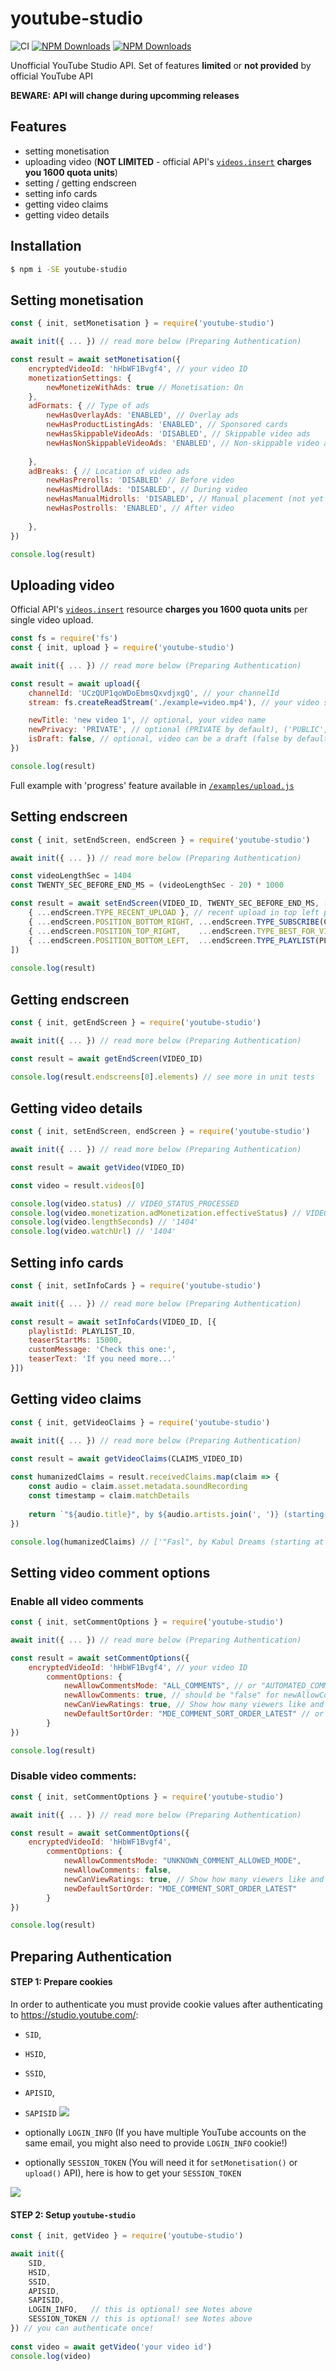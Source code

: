 # youtube-studio
![CI](https://github.com/adasq/youtube-studio/workflows/CI/badge.svg)
[![NPM Downloads](https://img.shields.io/npm/dm/youtube-studio.svg?style=flat)](https://www.npmjs.org/package/youtube-studio)
[![NPM Downloads](https://img.shields.io/npm/dt/youtube-studio.svg?style=flat)](https://www.npmjs.org/package/youtube-studio)


Unofficial YouTube Studio API.
Set of features **limited** or **not provided** by official YouTube API

**BEWARE: API will change during upcomming releases**

## Features
- setting monetisation
- uploading video (**NOT LIMITED** - official API's [`videos.insert`](https://developers.google.com/youtube/v3/determine_quota_cost) **charges you 1600 quota units**)
- setting / getting endscreen
- setting info cards
- getting video claims
- getting video details

## Installation

```sh
$ npm i -SE youtube-studio
```

## Setting monetisation

```js
const { init, setMonetisation } = require('youtube-studio')

await init({ ... }) // read more below (Preparing Authentication)

const result = await setMonetisation({
    encryptedVideoId: 'hHbWF1Bvgf4', // your video ID
    monetizationSettings: {
        newMonetizeWithAds: true // Monetisation: On
    },
    adFormats: { // Type of ads
        newHasOverlayAds: 'ENABLED', // Overlay ads
        newHasProductListingAds: 'ENABLED', // Sponsored cards
        newHasSkippableVideoAds: 'DISABLED', // Skippable video ads
        newHasNonSkippableVideoAds: 'ENABLED', // Non-skippable video ads
        
    },
    adBreaks: { // Location of video ads
        newHasPrerolls: 'DISABLED' // Before video
        newHasMidrollAds: 'DISABLED', // During video
        newHasManualMidrolls: 'DISABLED', // Manual placement (not yet provided)
        newHasPostrolls: 'ENABLED', // After video
        
    },
})

console.log(result)
```

## Uploading video

Official API's [`videos.insert`](https://developers.google.com/youtube/v3/determine_quota_cost) resource **charges you 1600 quota units** per single video upload.

```js
const fs = require('fs')
const { init, upload } = require('youtube-studio')

await init({ ... }) // read more below (Preparing Authentication)

const result = await upload({
    channelId: 'UCzQUP1qoWDoEbmsQxvdjxgQ', // your channelId
    stream: fs.createReadStream('./example=video.mp4'), // your video stream

    newTitle: 'new video 1', // optional, your video name
    newPrivacy: 'PRIVATE', // optional (PRIVATE by default), ('PUBLIC', 'UNLISTED', 'PRIVATE' options available)
    isDraft: false, // optional, video can be a draft (false by default)
})

console.log(result)
```

Full example with 'progress' feature available in [`/examples/upload.js`](https://github.com/adasq/youtube-studio/blob/master/examples/upload.js)

## Setting endscreen

```js
const { init, setEndScreen, endScreen } = require('youtube-studio')

await init({ ... }) // read more below (Preparing Authentication)

const videoLengthSec = 1404
const TWENTY_SEC_BEFORE_END_MS = (videoLengthSec - 20) * 1000

const result = await setEndScreen(VIDEO_ID, TWENTY_SEC_BEFORE_END_MS, [
    { ...endScreen.TYPE_RECENT_UPLOAD }, // recent upload in top left position
    { ...endScreen.POSITION_BOTTOM_RIGHT, ...endScreen.TYPE_SUBSCRIBE(CHANNEL_ID) }, // subscribe button
    { ...endScreen.POSITION_TOP_RIGHT,    ...endScreen.TYPE_BEST_FOR_VIEWERS,      ...endScreen.DELAY(500) }, // best for viewers delayed with 0.5 sec
    { ...endScreen.POSITION_BOTTOM_LEFT,  ...endScreen.TYPE_PLAYLIST(PLAYLIST_ID), ...endScreen.DELAY(1000) } // playlist delayed with 1 sec
])
    
console.log(result)
```

## Getting endscreen

```js
const { init, getEndScreen } = require('youtube-studio')

await init({ ... }) // read more below (Preparing Authentication)

const result = await getEndScreen(VIDEO_ID)
    
console.log(result.endscreens[0].elements) // see more in unit tests
```

## Getting video details

```js
const { init, setEndScreen, endScreen } = require('youtube-studio')

await init({ ... }) // read more below (Preparing Authentication)

const result = await getVideo(VIDEO_ID)

const video = result.videos[0]

console.log(video.status) // VIDEO_STATUS_PROCESSED
console.log(video.monetization.adMonetization.effectiveStatus) // VIDEO_MONETIZING_STATUS_MONETIZING_WITH_LIMITED_ADS
console.log(video.lengthSeconds) // '1404'
console.log(video.watchUrl) // '1404'
```

## Setting info cards

```js
const { init, setInfoCards } = require('youtube-studio')

await init({ ... }) // read more below (Preparing Authentication)

const result = await setInfoCards(VIDEO_ID, [{
    playlistId: PLAYLIST_ID,
    teaserStartMs: 15000,
    customMessage: 'Check this one:',
    teaserText: 'If you need more...'
}])
```

## Getting video claims

```js
const { init, getVideoClaims } = require('youtube-studio')

await init({ ... }) // read more below (Preparing Authentication)

const result = await getVideoClaims(CLAIMS_VIDEO_ID)
            
const humanizedClaims = result.receivedClaims.map(claim => {
    const audio = claim.asset.metadata.soundRecording
    const timestamp = claim.matchDetails
    
    return `"${audio.title}", by ${audio.artists.join(', ')} (starting at ${timestamp.longestMatchStartTimeSeconds} sec.)`
})

console.log(humanizedClaims) // ['"Fasl", by Kabul Dreams (starting at 2771 sec.)', ...]
```

## Setting video comment options
### Enable all video comments
```js
const { init, setCommentOptions } = require('youtube-studio')

await init({ ... }) // read more below (Preparing Authentication)

const result = await setCommentOptions({
    encryptedVideoId: 'hHbWF1Bvgf4', // your video ID
        commentOptions: {
            newAllowCommentsMode: "ALL_COMMENTS", // or "AUTOMATED_COMMENTS" or "APPROVED_COMMENTS" or "UNKNOWN_COMMENT_ALLOWED_MODE",
            newAllowComments: true, // should be "false" for newAllowCommentsMode="UNKNOWN_COMMENT_ALLOWED_MODE"
            newCanViewRatings: true, // Show how many viewers like and dislike this video
            newDefaultSortOrder: "MDE_COMMENT_SORT_ORDER_LATEST" // or "MDE_COMMENT_SORT_ORDER_TOP"
        }
})

console.log(result)
```
### Disable video comments:
```js
const { init, setCommentOptions } = require('youtube-studio')

await init({ ... }) // read more below (Preparing Authentication)

const result = await setCommentOptions({
    encryptedVideoId: 'hHbWF1Bvgf4',
        commentOptions: {
            newAllowCommentsMode: "UNKNOWN_COMMENT_ALLOWED_MODE",
            newAllowComments: false,
            newCanViewRatings: true, // Show how many viewers like and dislike this video
            newDefaultSortOrder: "MDE_COMMENT_SORT_ORDER_LATEST"
        }
})

console.log(result)
```

## Preparing Authentication

#### STEP 1: Prepare cookies

In order to authenticate you must provide cookie values after authenticating to https://studio.youtube.com/:
- `SID`, 
- `HSID`,
- `SSID`,
- `APISID`,
- `SAPISID`
![](docs/images/cookies.jpg)

- optionally `LOGIN_INFO` (If you have multiple YouTube accounts on the same email, you might also need to provide `LOGIN_INFO` cookie!)
- optionally `SESSION_TOKEN` (You will need it for `setMonetisation()` or `upload()` API), here is how to get your `SESSION_TOKEN`

![](docs/images/sessionToken.png)

#### STEP 2: Setup `youtube-studio`

```js
const { init, getVideo } = require('youtube-studio')

await init({
    SID,
    HSID,
    SSID,
    APISID,
    SAPISID,
    LOGIN_INFO,   // this is optional! see Notes above
    SESSION_TOKEN // this is optional! see Notes above
}) // you can authenticate once!
        
const video = await getVideo('your video id')
console.log(video)
```
